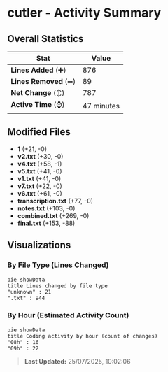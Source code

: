 # cutler - Activity Summary 

## Overall Statistics

| Stat                   | Value                                                             |
| ---------------------- | ----------------------------------------------------------------- |
| **Lines Added** (➕)   | 876                                          |
| **Lines Removed** (➖) | 89                                        |
| **Net Change** (↕)    | 787                |
| **Active Time** (⌚)   | 47 minutes |


## Modified Files
- **1** (+21, -0)
- **v2.txt** (+30, -0)
- **v4.txt** (+58, -1)
- **v5.txt** (+41, -0)
- **v1.txt** (+41, -0)
- **v7.txt** (+22, -0)
- **v6.txt** (+61, -0)
- **transcription.txt** (+77, -0)
- **notes.txt** (+103, -0)
- **combined.txt** (+269, -0)
- **final.txt** (+153, -88)

## Visualizations

### By File Type (Lines Changed)

```mermaid
pie showData
title Lines changed by file type
"unknown" : 21
".txt" : 944
```

### By Hour (Estimated Activity Count)

```mermaid
pie showData
title Coding activity by hour (count of changes)
"08h" : 16
"09h" : 22
```


> **Last Updated:** 25/07/2025, 10:02:06